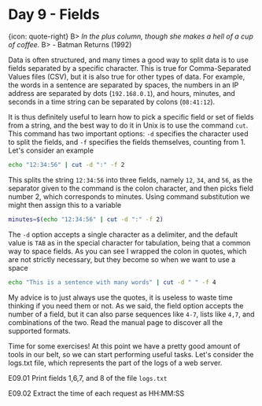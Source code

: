 # Day 9 - Fields

{icon: quote-right}
B> _In the plus column, though she makes a hell of a cup of coffee._
B> - Batman Returns (1992)

Data is often structured, and many times a good way to split data is to use fields separated by a specific character. This is true for Comma-Separated Values files (CSV), but it is also true for other types of data. For example, the words in a sentence are separated by spaces, the numbers in an IP address are separated by dots (`192.168.0.1`), and hours, minutes, and seconds in a time string can be separated by colons (`08:41:12`).

It is thus definitely useful to learn how to pick a specific field or set of fields from a string, and the best way to do it in Unix is to use the command `cut`. This command has two important options: `-d` specifies the character used to split the fields, and `-f` specifies the fields themselves, counting from 1. Let's consider an example

``` sh
echo "12:34:56" | cut -d ":" -f 2
```

This splits the string `12:34:56` into three fields, namely `12`, `34`, and `56`, as the separator given to the command is the colon character, and then picks field number 2, which corresponds to minutes. Using command substitution we might then assign this to a variable

``` sh
minutes=$(echo "12:34:56" | cut -d ":" -f 2)
```

The `-d` option accepts a single character as a delimiter, and the default value is `TAB` as in the special character for tabulation, being that a common way to space fields. As you can see I wrapped the colon in quotes, which are not strictly necessary, but they become so when we want to use a space

``` sh
echo "This is a sentence with many words" | cut -d " " -f 4
```

My advice is to just always use the quotes, it is useless to waste time thinking if you need them or not. As we said, the field option accepts the number of a field, but it can also parse sequences  like `4-7`, lists like `4,7`, and combinations of the two. Read the manual page to discover all the supported formats.

Time for some exercises! At this point we have a pretty good amount of tools in our belt, so we can start performing useful tasks. Let's consider the logs.txt file, which represents the part of the logs of a web server.

E09.01 Print fields 1,6,7, and 8 of the file `logs.txt`

E09.02 Extract the time of each request as HH:MM:SS






